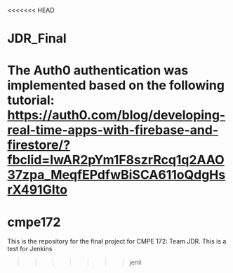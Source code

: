 <<<<<<< HEAD
# JDR_Final
The Auth0 authentication was implemented based on the following tutorial: https://auth0.com/blog/developing-real-time-apps-with-firebase-and-firestore/?fbclid=IwAR2pYm1F8szrRcq1q2AAO37zpa_MeqfEPdfwBiSCA611oQdgHsrX491GIto
=======
# cmpe172

This is the repository for the final project for CMPE 172: Team JDR.
This is a test for Jenkins
>>>>>>> jenil
